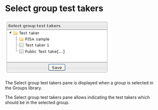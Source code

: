 <!--
parent: 'Manage Groups'
created_at: '2012-04-03 15:26:45'
updated_at: '2013-03-13 13:57:50'
authors:
    - 'Jérôme Bogaerts'
contributors:
    - 'Sophie Doublet'
tags:
    - 'Manage Groups'
-->

Select group test takers
========================

![](../resources/groups-selectgrouptesttakers.png)

The Select group test takers pane is displayed when a group is selected in the Groups library.<br/>

The Select group test takers pane allows indicating the test takers which should be in the selected group.


